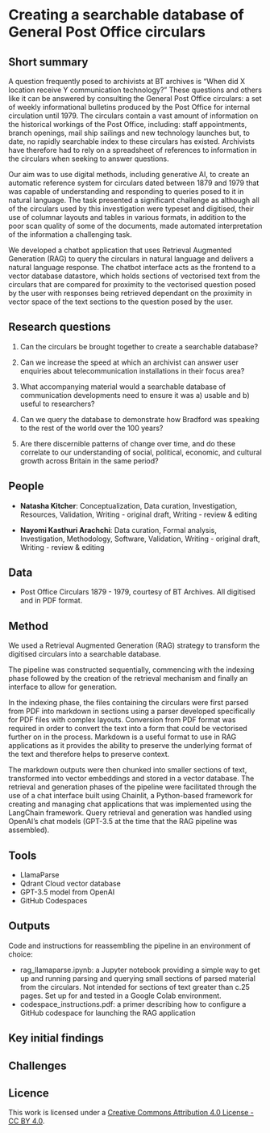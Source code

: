 # Creating a searchable database of General Post Office circulars

## Short summary
A question frequently posed to archivists at BT archives is “When did X location receive Y communication technology?” These questions and others like it can be answered by consulting the General Post Office circulars: a set of weekly informational bulletins produced by the Post Office for internal circulation until 1979. The circulars contain a vast amount of information on the historical workings of the Post Office, including: staff appointments, branch openings, mail ship sailings and new technology launches but, to date, no rapidly searchable index to these circulars has existed. Archivists have therefore had to rely on a spreadsheet of references to information in the circulars when seeking to answer questions. 

Our aim was to use digital methods, including generative AI, to create an automatic reference system for circulars dated between 1879 and 1979 that was capable of understanding and responding to queries posed to it in natural language. The task presented a significant challenge as although all of the circulars used by this investigation were typeset and digitised, their use of columnar layouts and tables in various formats, in addition to the poor scan quality of some of the documents, made automated interpretation of the information a challenging task. 

We developed a chatbot application that uses Retrieval Augmented Generation (RAG) to query the circulars in natural language and delivers a natural language response. The chatbot interface acts as the frontend to a vector database datastore, which holds sections of vectorised text from the circulars that are compared for proximity to the vectorised question posed by the user with responses being retrieved dependant on the proximity in vector space of the text sections to the question posed by the user. 


## Research questions

1) Can the circulars be brought together to create a searchable database?
   
2) Can we increase the speed at which an archivist can answer user enquiries about telecommunication installations in their focus area?

3) What accompanying material would a searchable database of communication developments need to ensure it was a) usable and b) useful to researchers?
   
4) Can we query the database to demonstrate how Bradford was speaking to the rest of the world over the 100 years?
   
5) Are there discernible patterns of change over time, and do these correlate to our understanding of social, political, economic, and cultural growth across Britain in the same period?



## People 

- **Natasha Kitcher**: Conceptualization, Data curation, Investigation, Resources, Validation, Writing - original draft, Writing - review & editing 

- **Nayomi Kasthuri Arachchi**: Data curation, Formal analysis, Investigation, Methodology, Software, Validation, Writing - original draft, Writing - review & editing



## Data
- Post Office Circulars 1879 - 1979, courtesy of BT Archives. All digitised and in PDF format.  


## Method
We used a Retrieval Augmented Generation (RAG) strategy to transform the digitised circulars into a searchable database. 

​​The pipeline was constructed sequentially, commencing with the indexing phase followed by the creation of the retrieval mechanism and finally an interface to allow for generation.

In the indexing phase, the files containing the circulars were first parsed from PDF into markdown in sections using a parser developed specifically for PDF files with complex layouts. Conversion from PDF format was required in order to convert the text into a form that could be vectorised further on in the process. Markdown is a useful format to use in RAG applications as it provides the ability to preserve the underlying format of the text and therefore helps to preserve context. 

The markdown outputs were then chunked into smaller sections of text, transformed into vector embeddings and stored in a vector database. The retrieval and generation phases of the pipeline were facilitated through the use of a chat interface built using Chainlit, a Python-based framework for creating and managing chat applications that was implemented using the LangChain framework. Query retrieval and generation was handled using OpenAI’s chat models (GPT-3.5 at the time that the RAG pipeline was assembled). 


## Tools
- LlamaParse
- Qdrant Cloud vector database
- GPT-3.5 model from OpenAI
- GitHub Codespaces


## Outputs
Code and instructions for reassembling the pipeline in an environment of choice:
- rag_llamaparse.ipynb: a Jupyter notebook providing a simple way to get up and running parsing and querying small sections of parsed material from the circulars. Not intended for sections of text greater than c.25 pages. Set up for and tested in a Google Colab environment.
- codespace_instructions.pdf: a primer describing how to configure a GitHub codespace for launching the RAG application  



## Key initial findings


## Challenges




## Licence 
This work is licensed under a [Creative Commons Attribution 4.0 License - CC BY 4.0](https://creativecommons.org/licenses/by/4.0/).
